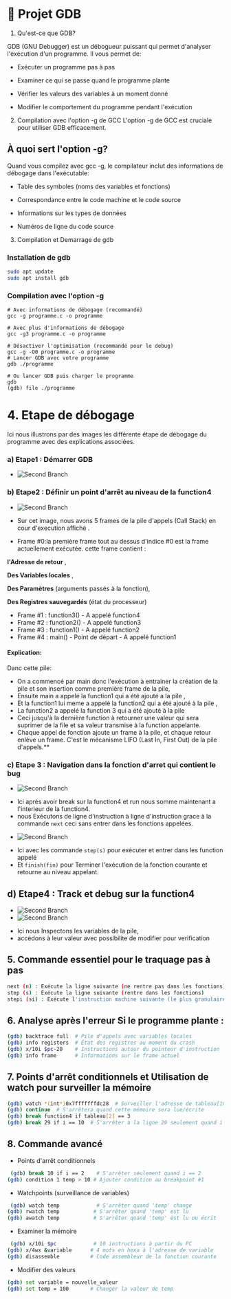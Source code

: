 # 🧮 Projet GDB

1. Qu'est-ce que GDB?

GDB (GNU Debugger) est un débogueur puissant qui permet d'analyser l'exécution d'un programme. Il vous permet de:

* Exécuter un programme pas à pas

* Examiner ce qui se passe quand le programme plante

* Vérifier les valeurs des variables à un moment donné

* Modifier le comportement du programme pendant l'exécution

2. Compilation avec l'option -g de GCC
L'option -g de GCC est cruciale pour utiliser GDB efficacement.

## À quoi sert l'option -g?

Quand vous compilez avec gcc -g, le compilateur inclut des informations de débogage dans l'exécutable:

* Table des symboles (noms des variables et fonctions)

* Correspondance entre le code machine et le code source

* Informations sur les types de données

* Numéros de ligne du code source


3.  Compilation et Demarrage de gdb

### Installation de gdb

```bash
sudo apt update
sudo apt install gdb
```

### Compilation avec l'option -g

```
# Avec informations de débogage (recommandé)
gcc -g programme.c -o programme

# Avec plus d'informations de débogage
gcc -g3 programme.c -o programme

# Désactiver l'optimisation (recommandé pour le debug)
gcc -g -O0 programme.c -o programme
# Lancer GDB avec votre programme
gdb ./programme

# Ou lancer GDB puis charger le programme
gdb
(gdb) file ./programme
```

# 4. Etape de débogage

Ici nous illustrons par des images les différente étape de débogage du programme  avec des explications associées.

### a) Etape1 : Démarrer GDB

- ![Second Branch](./capture/demarrage-debug.png)

### b) Etape2 : Définir un point d'arrêt au niveau de la function4

- ![Second Branch](./capture/breakpoint-pilestack-debug2.png)

* Sur cet image, nous avons 5 frames de la pile d'appels (Call Stack) en cour d'execution affiché .

- Frame #0:la première frame tout au dessus d'indice #0 est la frame actuellement exécutée. cette frame contient :

**l'Adresse de retour** ,

**Des Variables locales** ,

**Des Paramètres** (arguments passés à la fonction),

**Des Registres sauvegardés** (état du processeur)

- Frame #1 : function3() - A appelé function4
- Frame #2 : function2() - A appelé function3
- Frame #3 : function1() - A appelé function2
- Frame #4 : main() - Point de départ - A appelé function1

#### Explication:
Danc cette pile:
- On a commencé par main donc l'exécution à entrainer la création de la pile et son insertion comme première frame de la pile,
- Ensuite main a appelé la function1 qui a été ajouté a la pile ,
- Et la function1 lui meme a appelé la function2 qui a été ajouté à la pile ,
- La function2 a appelé la function 3 qui a été ajouté à la pile
- Ceci jusqu'à la dernière function à retourner une valeur qui sera suprimer de la file et sa valeur transmise à la function appelante.
- Chaque appel de fonction ajoute un frame à la pile, et chaque retour enlève un frame. C'est le mécanisme LIFO (Last In, First Out) de la pile d'appels.**

### c) Etape 3 : Navigation dans la fonction d'arret qui contient le bug
- ![Second Branch](./capture/stepover-next-debug3.png)

* Ici après avoir break sur la function4 et run nous somme maintenant a l'interieur de la function4.
* nous Exécutons de ligne d'instruction à ligne d'instruction grace à la commande `next` ceci sans entrer dans les fonctions appelées.

- ![Second Branch](./capture/stepintoandout-debug5.png)

* Ici avec les commande `step(s)` pour exécuter et entrer dans les function appelé
* Et `finish(fin)` pour Terminer l'exécution de la fonction courante et retourne au niveau appelant.

## d) Etape4 : Track et debug sur la function4
- ![Second Branch](./capture/breakpoint-inspect-debug4.png)
- ![Second Branch](./capture/breakpoint-track-debug6.png)

* Ici nous Inspectons les variables  de la pile,
* accédons à leur valeur avec possibilite de modifier pour verification

## 5. Commande essentiel pour le traquage pas à pas
```bash
next (n) : Exécute la ligne suivante (ne rentre pas dans les fonctions)
step (s) : Exécute la ligne suivante (rentre dans les fonctions)
stepi (si) : Exécute l'instruction machine suivante (le plus granulaire)
```

## 6. Analyse après l'erreur Si le programme plante :
```bash
(gdb) backtrace full  # Pile d'appels avec variables locales
(gdb) info registers  # État des registres au moment du crash
(gdb) x/10i $pc-20    # Instructions autour du pointeur d'instruction
(gdb) info frame      # Informations sur le frame actuel
```

## 7. Points d'arrêt conditionnels et Utilisation de watch pour surveiller la mémoire
```bash
(gdb) watch *(int*)0x7fffffffdc28  # Surveiller l'adresse de tableau[10]
(gdb) continue  # S'arrêtera quand cette mémoire sera lue/écrite
(gdb) break function4 if tableau[2] == 3
(gdb) break 29 if i == 10  # S'arrêter à la ligne 29 seulement quand i vaut 10
```

## 8. Commande avancé

- Points d'arrêt conditionnels
```bash
 (gdb) break 10 if i == 2    # S'arrêter seulement quand i == 2
(gdb) condition 1 temp > 10 # Ajouter condition au breakpoint #1
```

- Watchpoints (surveillance de variables)
```bash
 (gdb) watch temp            # S'arrêter quand 'temp' change
(gdb) rwatch temp           # S'arrêter quand 'temp' est lu
(gdb) awatch temp           # S'arrêter quand 'temp' est lu ou écrit
```

- Examiner la mémoire
```bash
 (gdb) x/10i $pc            # 10 instructions à partir du PC
(gdb) x/4wx &variable      # 4 mots en hexa à l'adresse de variable
(gdb) disassemble          # Code assembleur de la fonction courante
```

- Modifier des valeurs
```bash
(gdb) set variable = nouvelle_valeur
(gdb) set temp = 100       # Changer la valeur de temp
```


